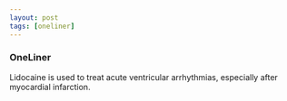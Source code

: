 ```yaml
---
layout: post
tags: [oneliner]
---
```



### OneLiner

Lidocaine is used to treat acute ventricular arrhythmias, especially after myocardial infarction.
